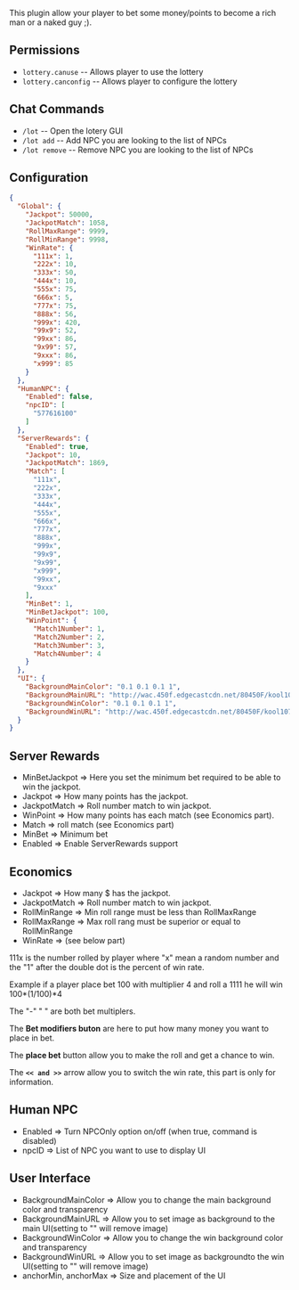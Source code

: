This plugin allow your player to bet some money/points to become a rich man or a naked guy ;).

## Permissions

- `lottery.canuse` -- Allows player to use the lottery
- `lottery.canconfig` -- Allows player to configure the lottery

## Chat Commands

- `/lot` -- Open the lotery GUI
- `/lot add` -- Add NPC you are looking to the list of NPCs
- `/lot remove` -- Remove NPC you are looking to the list of NPCs

## Configuration

```json
{
  "Global": {
    "Jackpot": 50000,
    "JackpotMatch": 1058,
    "RollMaxRange": 9999,
    "RollMinRange": 9998,
    "WinRate": {
      "111x": 1,
      "222x": 10,
      "333x": 50,
      "444x": 10,
      "555x": 75,
      "666x": 5,
      "777x": 75,
      "888x": 56,
      "999x": 420,
      "99x9": 52,
      "99xx": 86,
      "9x99": 57,
      "9xxx": 86,
      "x999": 85
    }
  },
  "HumanNPC": {
    "Enabled": false,
    "npcID": [
      "577616100"
    ]
  },
  "ServerRewards": {
    "Enabled": true,
    "Jackpot": 10,
    "JackpotMatch": 1869,
    "Match": [
      "111x",
      "222x",
      "333x",
      "444x",
      "555x",
      "666x",
      "777x",
      "888x",
      "999x",
      "99x9",
      "9x99",
      "x999",
      "99xx",
      "9xxx"
    ],
    "MinBet": 1,
    "MinBetJackpot": 100,
    "WinPoint": {
      "Match1Number": 1,
      "Match2Number": 2,
      "Match3Number": 3,
      "Match4Number": 4
    }
  },
  "UI": {
    "BackgroundMainColor": "0.1 0.1 0.1 1",
    "BackgroundMainURL": "http://wac.450f.edgecastcdn.net/80450F/kool1079.com/files/2016/05/RS2397_126989085.jpg",
    "BackgroundWinColor": "0.1 0.1 0.1 1",
    "BackgroundWinURL": "http://wac.450f.edgecastcdn.net/80450F/kool1079.com/files/2016/05/RS2397_126989085.jpg"
  }
}
```

## Server Rewards

* MinBetJackpot => Here you set the minimum bet required to be able to win the jackpot.
* Jackpot => How many points has the jackpot.
* JackpotMatch => Roll number match to win jackpot.
* WinPoint => How many points has each match (see Economics part).
* Match => roll match (see Economics part)
* MinBet => Minimum bet
* Enabled => Enable ServerRewards support

## Economics

* Jackpot => How many $ has the jackpot.
* JackpotMatch => Roll number match to win jackpot.
* RollMinRange => Min roll range must be less than RollMaxRange
* RollMaxRange => Max roll rang must be superior or equal to RollMinRange
* WinRate => (see below part)

111x is the number rolled by player where "x" mean a random number and the "1" after the double dot is the percent of win rate.

Example if a player place bet 100 with multiplier 4 and roll a 1111 he will win 100*(1/100)*4

The "-" " " are both bet multiplers.

The **Bet modifiers buton** are here to put how many money you want to place in bet.

The **place bet** button allow you to make the roll and get a chance to win.

The **`<< and >>`** arrow allow you to switch the win rate, this part is only for information.

## Human NPC

* Enabled => Turn NPCOnly option on/off (when true, command is disabled)
* npcID => List of NPC you want to use to display UI

## User Interface

* BackgroundMainColor => Allow you to change the main background color and transparency
* BackgroundMainURL => Allow you to set image as background to the main UI(setting to "" will remove image)
* BackgroundWinColor => Allow you to change the win background color and transparency
* BackgroundWinURL => Allow you to set image as backgroundto the win UI(setting to "" will remove image)
* anchorMin, anchorMax => Size and placement of the UI
